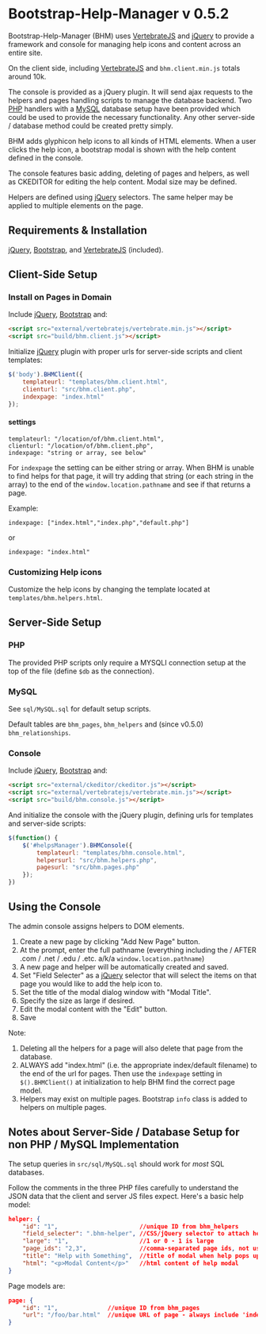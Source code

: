 # Bootstrap-Help-Manager v 0.5.2

Bootstrap-Help-Manager (BHM) uses [VertebrateJS][3] and [jQuery][2] to provide a framework and console for managing help icons and content across an entire site.

On the client side, including [VertebrateJS][3] and `bhm.client.min.js` totals around 10k.

The console is provided as a jQuery plugin. It will send ajax requests to the helpers and pages handling scripts to manage the database backend. Two [PHP][4] handlers with a [MySQL][5] database setup have been provided which could be used to provide the necessary functionality. Any other server-side / database method could be created pretty simply.

BHM adds glyphicon help icons to all kinds of HTML elements. When a user clicks the help icon, a bootstrap modal is shown with the help content defined in the console.

The console features basic adding, deleting of pages and helpers, as well as CKEDITOR for editing the help content. Modal size may be defined.

Helpers are defined using [jQuery](1) selectors. The same helper may be applied to multiple elements on the page.

## Requirements & Installation

[jQuery][1], [Bootstrap][2], and [VertebrateJS][3] (included).

## Client-Side Setup

### Install on Pages in Domain

Include [jQuery][1], [Bootstrap][2] and:

```html
<script src="external/vertebratejs/vertebrate.min.js"></script>
<script src="build/bhm.client.js"></script>
```

Initialize [jQuery][1] plugin with proper urls for server-side scripts and
client templates:

```JavaScript
$('body').BHMClient({
    templateurl: "templates/bhm.client.html",
    clienturl: "src/bhm.client.php",
    indexpage: "index.html"
});
```

#### settings

```
templateurl: "/location/of/bhm.client.html",
clienturl: "/location/of/bhm.client.php",
indexpage: "string or array, see below"
```

For `indexpage` the setting can be either string or array. When BHM is unable to find helps for that page, it will try adding that string (or each string in the array) to the end of the `window.location.pathname` and see if that returns a page.

Example:

```
indexpage: ["index.html","index.php","default.php"]
```
or
```
indexpage: "index.html"
```

### Customizing Help icons

Customize the help icons by changing the template located at `templates/bhm.helpers.html`.


## Server-Side Setup

### PHP

The provided PHP scripts only require a MYSQLI connection setup at the top of the file (define `$db` as the connection).

### MySQL

See `sql/MySQL.sql` for default setup scripts.

Default tables are `bhm_pages`, `bhm_helpers` and (since v0.5.0) `bhm_relationships`.

### Console

Include [jQuery][1], [Bootstrap][2] and:

```html
<script src="external/ckeditor/ckeditor.js"></script>
<script src="external/vertebratejs/vertebrate.min.js"></script>
<script src="build/bhm.console.js"></script>
```

And initialize the console with the jQuery plugin, defining urls for templates
and server-side scripts:

```javascript
$(function() {
    $('#helpsManager').BHMConsole({
        templateurl: "templates/bhm.console.html",
        helpersurl: "src/bhm.helpers.php",
        pagesurl: "src/bhm.pages.php"
    });
})
```

## Using the Console

The admin console assigns helpers to DOM elements.

1. Create a new page by clicking "Add New Page" button.
2. At the prompt, enter the full pathname (everything including the / AFTER .com / .net / .edu / .etc. a/k/a `window.location.pathname`)
3. A new page and helper will be automatically created and saved.
4. Set "Field Selecter" as a [jQuery][1] selector that will select the items on that page you would like to add the help icon to.
5. Set the title of the modal dialog window with "Modal Title".
6. Specify the size as large if desired.
7. Edit the modal content with the "Edit" button.
8. Save


Note:

1. Deleting all the helpers for a page will also delete that page from the database.
2. ALWAYS add "index.html" (i.e. the appropriate index/default filename) to the end of the url
for pages. Then use the `indexpage` setting in `$().BHMClient()` at initialization to help
BHM find the correct page model.
3. Helpers may exist on multiple pages. Bootstrap `info` class is added to helpers on multiple pages.

## Notes about Server-Side / Database Setup for non PHP / MySQL Implementation

The setup queries in `src/sql/MySQL.sql` should work for _most_ SQL databases.

Follow the comments in the three PHP files carefully to understand the JSON
data that the client and server JS files expect. Here's a basic help model:

```JSON
helper: {
    "id": "1",                       //unique ID from bhm_helpers
    "field_selecter": ".bhm-helper", //CSS/jQuery selector to attach help icon to
    "large": "1",                    //1 or 0 - 1 is large
    "page_ids": "2,3",               //comma-separated page ids, not used for client
    "title": "Help with Something",  //title of modal when help pops up
    "html": "<p>Modal Content</p>"   //html content of help modal
}
```

Page models are:
```JSON
page: {
    "id": "1",              //unique ID from bhm_pages
    "url": "/foo/bar.html"  //unique URL of page - always include 'index.html'
}
```

[1]: https://jquery.com/
[2]: http://getBootstrap.com
[3]: https://github.com/psalmody/vertebratejs
[4]: http://php.net/
[5]: http://dev.mysql.com/
